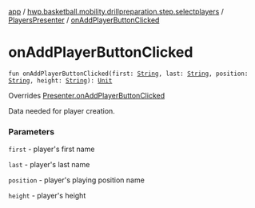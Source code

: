 [app](../../index.md) / [hwp.basketball.mobility.drillpreparation.step.selectplayers](../index.md) / [PlayersPresenter](index.md) / [onAddPlayerButtonClicked](.)

# onAddPlayerButtonClicked

`fun onAddPlayerButtonClicked(first: `[`String`](https://kotlinlang.org/api/latest/jvm/stdlib/kotlin/-string/index.html)`, last: `[`String`](https://kotlinlang.org/api/latest/jvm/stdlib/kotlin/-string/index.html)`, position: `[`String`](https://kotlinlang.org/api/latest/jvm/stdlib/kotlin/-string/index.html)`, height: `[`String`](https://kotlinlang.org/api/latest/jvm/stdlib/kotlin/-string/index.html)`): `[`Unit`](https://kotlinlang.org/api/latest/jvm/stdlib/kotlin/-unit/index.html)

Overrides [Presenter.onAddPlayerButtonClicked](../-players-contract/-presenter/on-add-player-button-clicked.md)

Data needed for player creation.

### Parameters

`first` - player's first name

`last` - player's last name

`position` - player's playing position name

`height` - player's height